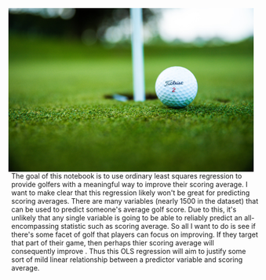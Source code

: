 <img src= "https://github.com/ryanalbertson/Ordinary_Least_Squares_Regression/blob/master/Preview_Photo.jpeg" align=right hspace=10 width=500 alt="[golf_pic">
The goal of this notebook is to use ordinary least squares regression to provide golfers with a meaningful way to improve their scoring average. I want to make clear that this regression likely won't be great for predicting scoring averages. There are many variables (nearly 1500 in the dataset) that can be used to predict someone's average golf score. Due to this, it's unlikely that any single variable is going to be able to reliably predict an all-encompassing statistic such as scoring average. So all I want to do is see if there's some facet of golf that players can focus on improving. If they target that part of their game, then perhaps thier scoring average will consequently improve . Thus this OLS regression will aim to justify some sort of mild linear relationship between a predictor variable and scoring average.
